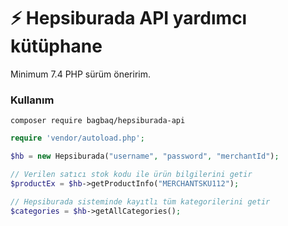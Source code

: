 # ⚡ Hepsiburada API yardımcı kütüphane
Minimum 7.4 PHP sürüm öneririm. 

<h3>Kullanım</h3>

`composer require bagbaq/hepsiburada-api`

```php
require 'vendor/autoload.php';

$hb = new Hepsiburada("username", "password", "merchantId");

// Verilen satıcı stok kodu ile ürün bilgilerini getir
$productEx = $hb->getProductInfo("MERCHANTSKU112");

// Hepsiburada sisteminde kayıtlı tüm kategorilerini getir
$categories = $hb->getAllCategories();

```
